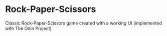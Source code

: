 # Rock-Paper-Scissors
Classic Rock-Paper-Scissors game created with a working UI (implemented with The Odin Project)
